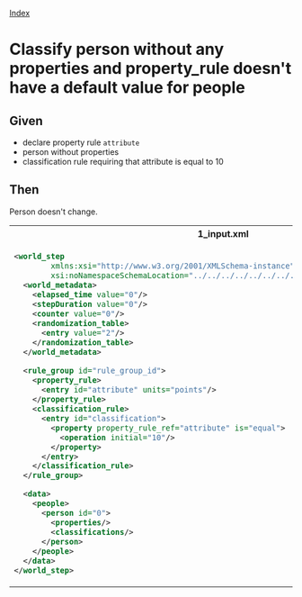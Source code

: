 [Index](./index.md)
# Classify person without any properties and property_rule doesn't have a default value for people
## Given
  - declare property rule `attribute`
  - person without properties
  - classification rule requiring that attribute is equal to 10
## Then
  Person doesn't change.
<table>
<tr>
<th>1_input.xml</th>
<th>2_expected.xml</th>
</tr>
<tr>
<td style="vertical-align:top">
  
```xml
<world_step
        xmlns:xsi="http://www.w3.org/2001/XMLSchema-instance"
        xsi:noNamespaceSchemaLocation="../../../../../../../../../../../../world_step.xsd">
  <world_metadata>
    <elapsed_time value="0"/>
    <stepDuration value="0"/>
    <counter value="0"/>
    <randomization_table>
      <entry value="2"/>
    </randomization_table>
  </world_metadata>

  <rule_group id="rule_group_id">
    <property_rule>
      <entry id="attribute" units="points"/>
    </property_rule>
    <classification_rule>
      <entry id="classification">
        <property property_rule_ref="attribute" is="equal">
          <operation initial="10"/>
        </property>
      </entry>
    </classification_rule>
  </rule_group>

  <data>
    <people>
      <person id="0">
        <properties/>
        <classifications/>
      </person>
    </people>
  </data>
</world_step>
```
  
</td>
<td style="vertical-align:top">

```xml
<world_step
        xmlns:xsi="http://www.w3.org/2001/XMLSchema-instance"
        xsi:noNamespaceSchemaLocation="../../../../../../../../../../../../world_step.xsd">
  <world_metadata>
    <elapsed_time value="0"/>
    <stepDuration value="0"/>
    <counter value="0"/>
    <randomization_table>
      <entry value="2"/>
    </randomization_table>
  </world_metadata>

  <rule_group id="rule_group_id">
    <property_rule>
      <entry id="attribute" units="points"/>
    </property_rule>
    <classification_rule>
      <entry id="classification">
        <property property_rule_ref="attribute" is="equal">
          <operation initial="10"/>
        </property>
      </entry>
    </classification_rule>
  </rule_group>

  <data>
    <people>
      <person id="0">
        <properties/>
        <classifications/>
      </person>
    </people>
  </data>
</world_step>
```

</td>
</tr>
</table>
